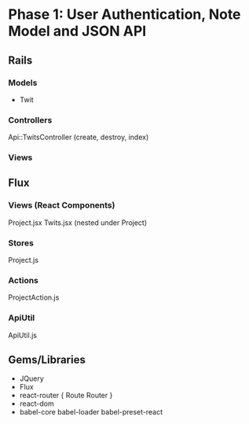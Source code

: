 # Phase 1: User Authentication, Note Model and JSON API

## Rails
### Models
* Twit

### Controllers
Api::TwitsController (create, destroy, index)

### Views


## Flux
### Views (React Components)
Project.jsx
Twits.jsx (nested under Project)

### Stores
Project.js

### Actions
ProjectAction.js

### ApiUtil
ApiUtil.js


## Gems/Libraries
* JQuery
* Flux
* react-router { Route Router }
* react-dom
* babel-core babel-loader babel-preset-react
